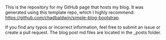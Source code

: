 This is the repository for my GitHub page that hosts my blog. It was generated using this template repo, which I highly recommend: https://github.com/chadbaldwin/simple-blog-bootstrap.

If you find any typos or incorrect information, feel free to submit an issue or create a pull request. The blog post md files are located in the _posts folder. 
